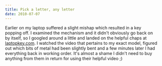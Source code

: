 ```yaml
---
title: Pick a letter, any letter
date: 2010-07-07
---
```


Earlier on my laptop suffered a slight mishap which resulted in a key popping off. I examined the mechanism and it didn't obviously go back on by itself, so I googled around a little and landed on the helpful chaps at [laptopkey.com](http://www.laptopkey.com/installation_guides.php). I watched the video that pertains to my exact model, figured out which bits of metal had been slightly bent and a few minutes later I had everything back in working order.
It's almost a shame I didn't need to buy anything from them in return for using their helpful video ;)
